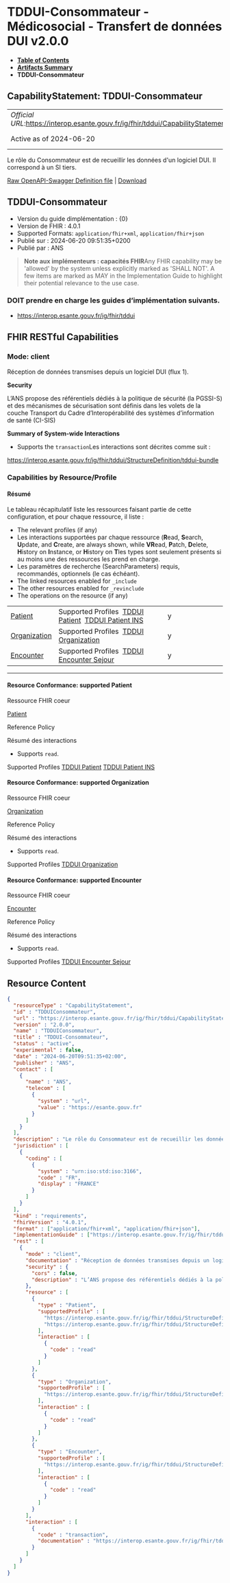 # TDDUI-Consommateur - Médicosocial - Transfert de données DUI v2.0.0

* [**Table of Contents**](toc.md)
* [**Artifacts Summary**](artifacts.md)
* **TDDUI-Consommateur**

## CapabilityStatement: TDDUI-Consommateur 

| | |
| :--- | :--- |
| *Official URL*:https://interop.esante.gouv.fr/ig/fhir/tddui/CapabilityStatement/TDDUIConsommateur | *Version*:2.0.0 |
| Active as of 2024-06-20 | *Computable Name*:TDDUIConsommateur |

 
Le rôle du Consommateur est de recueillir les données d'un logiciel DUI. Il correspond à un SI tiers. 

 [Raw OpenAPI-Swagger Definition file](TDDUIConsommateur.openapi.json) | [Download](TDDUIConsommateur.openapi.json) 

## TDDUI-Consommateur

* Version du guide dimplémentation : {0} 
* Version de FHIR : 4.0.1 
* Supported Formats: `application/fhir+xml`, `application/fhir+json`
* Publié sur : 2024-06-20 09:51:35+0200 
* Publié par : ANS 

> **Note aux implémenteurs : capacités FHIR**Any FHIR capability may be 'allowed' by the system unless explicitly marked as 'SHALL NOT'. A few items are marked as MAY in the Implementation Guide to highlight their potential relevance to the use case.

### DOIT prendre en charge les guides d’implémentation suivants.

* https://interop.esante.gouv.fr/ig/fhir/tddui

## FHIR RESTful Capabilities

### Mode: client

Réception de données transmises depuis un logiciel DUI (flux 1).

**Security**

> 

L’ANS propose des référentiels dédiés à la politique de sécurité (la PGSSI-S) et des mécanismes de sécurisation sont définis dans les volets de la couche Transport du Cadre d’Interopérabilité des systèmes d’information de santé (CI-SIS)


**Summary of System-wide Interactions**

* Supports the `transaction`Les interactions sont décrites comme suit :

https://interop.esante.gouv.fr/ig/fhir/tddui/StructureDefinition/tddui-bundle


### Capabilities by Resource/Profile

#### Résumé

Le tableau récapitulatif liste les ressources faisant partie de cette configuration, et pour chaque ressource, il liste :

* The relevant profiles (if any)
* Les interactions supportées par chaque ressource (**R**ead, **S**earch, **U**pdate, and **C**reate, are always shown, while **VR**ead, **P**atch, **D**elete, **H**istory on **I**nstance, or **H**istory on **T**les types sont seulement présents si au moins une des ressources les prend en charge.
* Les paramètres de recherche (SearchParameters) requis, recommandés, optionnels (le cas échéant).
* The linked resources enabled for `_include`
* The other resources enabled for `_revinclude`
* The operations on the resource (if any)

| | | | | | | | | | |
| :--- | :--- | :--- | :--- | :--- | :--- | :--- | :--- | :--- | :--- |
| [Patient](#Patient1-1) | Supported Profiles  [TDDUI Patient](StructureDefinition-tddui-patient.md)  [TDDUI Patient INS](StructureDefinition-tddui-patient-ins.md) | y |  |  |  |  |  |  |  |
| [Organization](#Organization1-2) | Supported Profiles  [TDDUI Organization](StructureDefinition-tddui-organization.md) | y |  |  |  |  |  |  |  |
| [Encounter](#Encounter1-3) | Supported Profiles  [TDDUI Encounter Sejour](StructureDefinition-tddui-encounter-sejour.md) | y |  |  |  |  |  |  |  |

-------

#### Resource Conformance: supported Patient

Ressource FHIR coeur

[Patient](http://hl7.org/fhir/R4/patient.html)

Reference Policy

Résumé des interactions

* Supports `read`.

Supported Profiles
[TDDUI Patient](StructureDefinition-tddui-patient.md)
[TDDUI Patient INS](StructureDefinition-tddui-patient-ins.md)

#### Resource Conformance: supported Organization

Ressource FHIR coeur

[Organization](http://hl7.org/fhir/R4/organization.html)

Reference Policy

Résumé des interactions

* Supports `read`.

Supported Profiles
[TDDUI Organization](StructureDefinition-tddui-organization.md)

#### Resource Conformance: supported Encounter

Ressource FHIR coeur

[Encounter](http://hl7.org/fhir/R4/encounter.html)

Reference Policy

Résumé des interactions

* Supports `read`.

Supported Profiles
[TDDUI Encounter Sejour](StructureDefinition-tddui-encounter-sejour.md)



## Resource Content

```json
{
  "resourceType" : "CapabilityStatement",
  "id" : "TDDUIConsommateur",
  "url" : "https://interop.esante.gouv.fr/ig/fhir/tddui/CapabilityStatement/TDDUIConsommateur",
  "version" : "2.0.0",
  "name" : "TDDUIConsommateur",
  "title" : "TDDUI-Consommateur",
  "status" : "active",
  "experimental" : false,
  "date" : "2024-06-20T09:51:35+02:00",
  "publisher" : "ANS",
  "contact" : [
    {
      "name" : "ANS",
      "telecom" : [
        {
          "system" : "url",
          "value" : "https://esante.gouv.fr"
        }
      ]
    }
  ],
  "description" : "Le rôle du Consommateur est de recueillir les données d'un logiciel DUI. Il correspond à un SI tiers.",
  "jurisdiction" : [
    {
      "coding" : [
        {
          "system" : "urn:iso:std:iso:3166",
          "code" : "FR",
          "display" : "FRANCE"
        }
      ]
    }
  ],
  "kind" : "requirements",
  "fhirVersion" : "4.0.1",
  "format" : ["application/fhir+xml", "application/fhir+json"],
  "implementationGuide" : ["https://interop.esante.gouv.fr/ig/fhir/tddui"],
  "rest" : [
    {
      "mode" : "client",
      "documentation" : "Réception de données transmises depuis un logiciel DUI (flux 1).",
      "security" : {
        "cors" : false,
        "description" : "L’ANS propose des référentiels dédiés à la politique de sécurité (la PGSSI-S) et des mécanismes de sécurisation sont définis dans les volets de la couche Transport du Cadre d’Interopérabilité des systèmes d’information de santé (CI-SIS)"
      },
      "resource" : [
        {
          "type" : "Patient",
          "supportedProfile" : [
            "https://interop.esante.gouv.fr/ig/fhir/tddui/StructureDefinition/tddui-patient",
            "https://interop.esante.gouv.fr/ig/fhir/tddui/StructureDefinition/tddui-patient-ins"
          ],
          "interaction" : [
            {
              "code" : "read"
            }
          ]
        },
        {
          "type" : "Organization",
          "supportedProfile" : [
            "https://interop.esante.gouv.fr/ig/fhir/tddui/StructureDefinition/tddui-organization"
          ],
          "interaction" : [
            {
              "code" : "read"
            }
          ]
        },
        {
          "type" : "Encounter",
          "supportedProfile" : [
            "https://interop.esante.gouv.fr/ig/fhir/tddui/StructureDefinition/tddui-encounter-sejour"
          ],
          "interaction" : [
            {
              "code" : "read"
            }
          ]
        }
      ],
      "interaction" : [
        {
          "code" : "transaction",
          "documentation" : "https://interop.esante.gouv.fr/ig/fhir/tddui/StructureDefinition/tddui-bundle"
        }
      ]
    }
  ]
}

```
